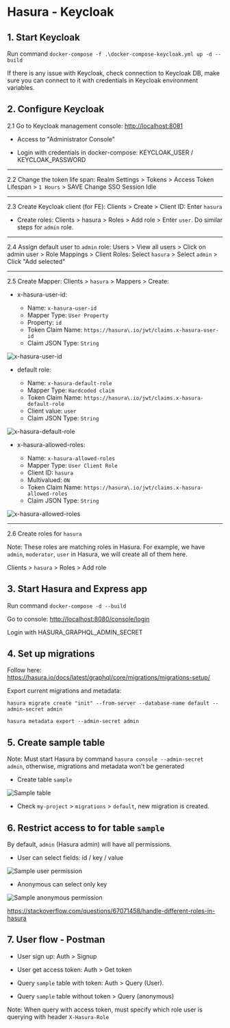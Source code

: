 # Hasura - Keycloak

## 1. Start Keycloak

Run command `docker-compose -f .\docker-compose-keycloak.yml up -d --build`

If there is any issue with Keycloak, check connection to Keycloak DB, make sure you can connect to it with credentials in Keycloak environment variables.

## 2. Configure Keycloak

2.1 Go to Keycloak management console: <http://localhost:8081>

- Access to "Administrator Console"

- Login with credentials in docker-compose: KEYCLOAK_USER / KEYCLOAK_PASSWORD

---

2.2 Change the token life span: Realm Settings > Tokens > Access Token Lifespan > `1 Hours` > SAVE
Change SSO Session Idle

---

2.3 Create Keycloak client (for FE): Clients > Create > Client ID: Enter `hasura`

- Create roles: Clients > hasura > Roles > Add role > Enter `user`. Do similar steps for `admin` role.

---

2.4 Assign default user to `admin` role: Users > View all users > Click on admin user > Role Mappings > Client Roles: Select `hasura` > Select `admin` > Click "Add selected"

---

2.5 Create Mapper: Clients > `hasura` > Mappers > Create:

- x-hasura-user-id:

  - Name: `x-hasura-user-id`
  - Mapper Type: `User Property`
  - Property: `id`
  - Token Claim Name: `https://hasura\.io/jwt/claims.x-hasura-user-id`
  - Claim JSON Type: `String`

![x-hasura-user-id](/images/x-hasura-user-id.png)

- default role:

  - Name: `x-hasura-default-role`
  - Mapper Type: `Hardcoded claim`
  - Token Claim Name: `https://hasura\.io/jwt/claims.x-hasura-default-role`
  - Client value: `user`
  - Claim JSON Type: `String`

![x-hasura-default-role](/images/x-hasura-default-role.png)

- x-hasura-allowed-roles:

  - Name: `x-hasura-allowed-roles`
  - Mapper Type: `User Client Role`
  - Client ID: `hasura`
  - Multivalued: `ON`
  - Token Claim Name: `https://hasura\.io/jwt/claims.x-hasura-allowed-roles`
  - Claim JSON Type: `String`

![x-hasura-allowed-roles](/images/x-hasura-allowed-roles.png)

---

2.6 Create roles for `hasura`

Note: These roles are matching roles in Hasura. For example, we have `admin`, `moderator`, `user` in Hasura, we will create all of them here.

Clients > `hasura` > Roles > Add role

## 3. Start Hasura and Express app

Run command `docker-compose -d --build`

Go to console: <http://localhost:8080/console/login>

Login with HASURA_GRAPHQL_ADMIN_SECRET

## 4. Set up migrations

Follow here: <https://hasura.io/docs/latest/graphql/core/migrations/migrations-setup/>

Export current migrations and metadata:

`hasura migrate create "init" --from-server --database-name default --admin-secret admin`

`hasura metadata export --admin-secret admin`

## 5. Create sample table

Note: Must start Hasura by command `hasura console --admin-secret admin`, otherwise, migrations and metadata won't be generated

- Create table `sample`

![Sample table](/images/sample_table.png)

- Check `my-project` > `migrations` > `default`, new migration is created.

## 6. Restrict access to for table `sample`

By default, `admin` (Hasura admin) will have all permissions.

- User can select fields: id / key / value

![Sample user permission](/images/sample_user_permission.png)

- Anonymous can select only key

![Sample anonymous permission](/images/sample_anonymous_permission.png)

<https://stackoverflow.com/questions/67071458/handle-different-roles-in-hasura>

## 7. User flow - Postman

- User sign up: Auth > Signup

- User get access token: Auth > Get token

- Query `sample` table with token: Auth > Query (User).

- Query `sample` table without token > Query (anonymous)

Note: When query with access token, must specify which role user is querying with header `X-Hasura-Role`
